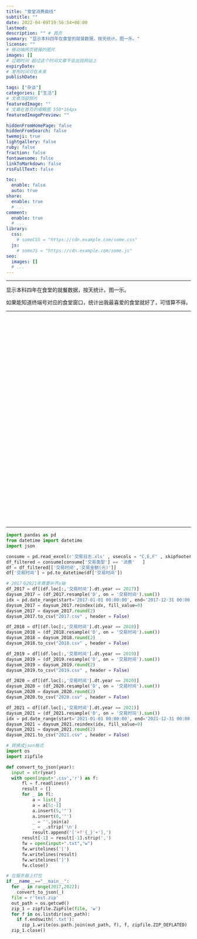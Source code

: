 ```yaml
---
title: "食堂消费曲线"
subtitle: ""
date: 2022-04-09T19:56:54+08:00
lastmod: 
description: "" # 首页
summary: "显示本科四年在食堂的就餐数据，按天统计。图一乐。"
license: ""
# 移动端网页链接的图片
images: []
# 过期时间 超过这个时间文章不会出现网站上
expiryDate: 
# 发布时间可在未来
publishDate: 

tags: ["杂谈"]
categories: ["生活"]
# 文章顶部照片
featuredImage: ""
# 文章在首页的缩略图 550*164px
featuredImagePreview: ""

hiddenFromHomePage: false
hiddenFromSearch: false
twemoji: true
lightgallery: false
ruby: false
fraction: false
fontawesome: false
linkToMarkdown: false
rssFullText: false

toc:
  enable: false
  auto: true
share:
  enable: true
  # ...
comment:
  enable: true
  # ...
library:
  css:
    # someCSS = "https://cdn.example.com/some.css"
  js:
    # someJS = "https://cdn.example.com/some.js"
seo:
  images: []
  # ...
---
```


---
显示本科四年在食堂的就餐数据，按天统计。图一乐。

如果能知道终端号对应的食堂窗口，统计出我最喜爱的食堂就好了，可惜算不得。

---
<div id="container" style='width: 100%; height: 35rem;'></div>
<script type="text/javascript" src="https://cdn.jsdelivr.net/npm/echarts@5.3.1/dist/echarts.min.js"></script>
<script type="text/javascript">
var dom = document.getElementById("container");
var app = {};
var option;
const d2017 = [["01-01",0.0],["01-02",0.0],["01-03",0.0],["01-04",0.0],["01-05",0.0],["01-06",0.0],["01-07",0.0],["01-08",0.0],["01-09",0.0],["01-10",0.0],["01-11",0.0],["01-12",0.0],["01-13",0.0],["01-14",0.0],["01-15",0.0],["01-16",0.0],["01-17",0.0],["01-18",0.0],["01-19",0.0],["01-20",0.0],["01-21",0.0],["01-22",0.0],["01-23",0.0],["01-24",0.0],["01-25",0.0],["01-26",0.0],["01-27",0.0],["01-28",0.0],["01-29",0.0],["01-30",0.0],["01-31",0.0],["02-01",0.0],["02-02",0.0],["02-03",0.0],["02-04",0.0],["02-05",0.0],["02-06",0.0],["02-07",0.0],["02-08",0.0],["02-09",0.0],["02-10",0.0],["02-11",0.0],["02-12",0.0],["02-13",0.0],["02-14",0.0],["02-15",0.0],["02-16",0.0],["02-17",0.0],["02-18",0.0],["02-19",0.0],["02-20",0.0],["02-21",0.0],["02-22",0.0],["02-23",0.0],["02-24",0.0],["02-25",0.0],["02-26",0.0],["02-27",0.0],["02-28",0.0],["03-01",0.0],["03-02",0.0],["03-03",0.0],["03-04",0.0],["03-05",0.0],["03-06",0.0],["03-07",0.0],["03-08",0.0],["03-09",0.0],["03-10",0.0],["03-11",0.0],["03-12",0.0],["03-13",0.0],["03-14",0.0],["03-15",0.0],["03-16",0.0],["03-17",0.0],["03-18",0.0],["03-19",0.0],["03-20",0.0],["03-21",0.0],["03-22",0.0],["03-23",0.0],["03-24",0.0],["03-25",0.0],["03-26",0.0],["03-27",0.0],["03-28",0.0],["03-29",0.0],["03-30",0.0],["03-31",0.0],["04-01",0.0],["04-02",0.0],["04-03",0.0],["04-04",0.0],["04-05",0.0],["04-06",0.0],["04-07",0.0],["04-08",0.0],["04-09",0.0],["04-10",0.0],["04-11",0.0],["04-12",0.0],["04-13",0.0],["04-14",0.0],["04-15",0.0],["04-16",0.0],["04-17",0.0],["04-18",0.0],["04-19",0.0],["04-20",0.0],["04-21",0.0],["04-22",0.0],["04-23",0.0],["04-24",0.0],["04-25",0.0],["04-26",0.0],["04-27",0.0],["04-28",0.0],["04-29",0.0],["04-30",0.0],["05-01",0.0],["05-02",0.0],["05-03",0.0],["05-04",0.0],["05-05",0.0],["05-06",0.0],["05-07",0.0],["05-08",0.0],["05-09",0.0],["05-10",0.0],["05-11",0.0],["05-12",0.0],["05-13",0.0],["05-14",0.0],["05-15",0.0],["05-16",0.0],["05-17",0.0],["05-18",0.0],["05-19",0.0],["05-20",0.0],["05-21",0.0],["05-22",0.0],["05-23",0.0],["05-24",0.0],["05-25",0.0],["05-26",0.0],["05-27",0.0],["05-28",0.0],["05-29",0.0],["05-30",0.0],["05-31",0.0],["06-01",0.0],["06-02",0.0],["06-03",0.0],["06-04",0.0],["06-05",0.0],["06-06",0.0],["06-07",0.0],["06-08",0.0],["06-09",0.0],["06-10",0.0],["06-11",0.0],["06-12",0.0],["06-13",0.0],["06-14",0.0],["06-15",0.0],["06-16",0.0],["06-17",0.0],["06-18",0.0],["06-19",0.0],["06-20",0.0],["06-21",0.0],["06-22",0.0],["06-23",0.0],["06-24",0.0],["06-25",0.0],["06-26",0.0],["06-27",0.0],["06-28",0.0],["06-29",0.0],["06-30",0.0],["07-01",0.0],["07-02",0.0],["07-03",0.0],["07-04",0.0],["07-05",0.0],["07-06",0.0],["07-07",0.0],["07-08",0.0],["07-09",0.0],["07-10",0.0],["07-11",0.0],["07-12",0.0],["07-13",0.0],["07-14",0.0],["07-15",0.0],["07-16",0.0],["07-17",0.0],["07-18",0.0],["07-19",0.0],["07-20",0.0],["07-21",0.0],["07-22",0.0],["07-23",0.0],["07-24",0.0],["07-25",0.0],["07-26",0.0],["07-27",0.0],["07-28",0.0],["07-29",0.0],["07-30",0.0],["07-31",0.0],["08-01",0.0],["08-02",0.0],["08-03",0.0],["08-04",0.0],["08-05",0.0],["08-06",0.0],["08-07",0.0],["08-08",0.0],["08-09",0.0],["08-10",0.0],["08-11",0.0],["08-12",0.0],["08-13",0.0],["08-14",0.0],["08-15",0.0],["08-16",0.0],["08-17",0.0],["08-18",0.0],["08-19",0.0],["08-20",0.0],["08-21",0.0],["08-22",0.0],["08-23",35.0],["08-24",22.39],["08-25",41.3],["08-26",28.75],["08-27",24.5],["08-28",25.1],["08-29",17.71],["08-30",63.41],["08-31",21.21],["09-01",23.57],["09-02",41.92],["09-03",21.11],["09-04",19.92],["09-05",23.87],["09-06",17.0],["09-07",22.47],["09-08",36.85],["09-09",20.88],["09-10",19.5],["09-11",21.47],["09-12",19.86],["09-13",12.5],["09-14",25.03],["09-15",113.35],["09-16",28.45],["09-17",34.39],["09-18",27.4],["09-19",19.1],["09-20",29.55],["09-21",19.1],["09-22",20.25],["09-23",49.05],["09-24",14.25],["09-25",26.6],["09-26",11.15],["09-27",23.0],["09-28",31.0],["09-29",12.15],["09-30",19.7],["10-01",24.9],["10-02",0.0],["10-03",0.0],["10-04",0.0],["10-05",0.0],["10-06",0.0],["10-07",202.95],["10-08",61.8],["10-09",22.4],["10-10",28.35],["10-11",36.3],["10-12",31.1],["10-13",44.55],["10-14",20.1],["10-15",5.35],["10-16",69.8],["10-17",19.2],["10-18",30.3],["10-19",31.35],["10-20",24.7],["10-21",38.28],["10-22",38.7],["10-23",14.6],["10-24",29.25],["10-25",52.3],["10-26",16.0],["10-27",21.7],["10-28",0.0],["10-29",0.0],["10-30",27.45],["10-31",28.1],["11-01",24.05],["11-02",22.5],["11-03",30.0],["11-04",0.0],["11-05",15.5],["11-06",6.0],["11-07",21.45],["11-08",19.8],["11-09",22.4],["11-10",23.8],["11-11",28.5],["11-12",21.3],["11-13",19.0],["11-14",25.95],["11-15",33.8],["11-16",24.45],["11-17",24.3],["11-18",12.25],["11-19",30.0],["11-20",19.25],["11-21",25.5],["11-22",21.2],["11-23",15.95],["11-24",32.4],["11-25",35.0],["11-26",23.05],["11-27",25.3],["11-28",28.9],["11-29",28.1],["11-30",31.2],["12-01",22.1],["12-02",37.2],["12-03",24.7],["12-04",22.2],["12-05",18.1],["12-06",35.14],["12-07",21.5],["12-08",19.7],["12-09",0.0],["12-10",0.0],["12-11",17.65],["12-12",24.45],["12-13",27.7],["12-14",18.7],["12-15",23.2],["12-16",70.82],["12-17",22.7],["12-18",15.3],["12-19",28.4],["12-20",29.6],["12-21",26.14],["12-22",65.42],["12-23",33.5],["12-24",29.25],["12-25",34.25],["12-26",22.5],["12-27",27.05],["12-28",26.1],["12-29",12.7],["12-30",32.1],["12-31",46.46]];
const d2018 = [["01-01",19.3],["01-02",41.6],["01-03",21.2],["01-04",23.8],["01-05",15.7],["01-06",10.15],["01-07",26.4],["01-08",38.0],["01-09",30.4],["01-10",10.35],["01-11",29.35],["01-12",30.0],["01-13",62.0],["01-14",30.0],["01-15",30.15],["01-16",0.0],["01-17",16.0],["01-18",19.75],["01-19",0.0],["01-20",0.0],["01-21",0.0],["01-22",0.0],["01-23",0.0],["01-24",0.0],["01-25",0.0],["01-26",0.0],["01-27",0.0],["01-28",0.0],["01-29",0.0],["01-30",0.0],["01-31",0.0],["02-01",0.0],["02-02",0.0],["02-03",0.0],["02-04",0.0],["02-05",0.0],["02-06",0.0],["02-07",0.0],["02-08",0.0],["02-09",0.0],["02-10",0.0],["02-11",0.0],["02-12",0.0],["02-13",0.0],["02-14",0.0],["02-15",0.0],["02-16",0.0],["02-17",0.0],["02-18",0.0],["02-19",0.0],["02-20",0.0],["02-21",0.0],["02-22",0.0],["02-23",0.0],["02-24",8.05],["02-25",0.0],["02-26",80.95],["02-27",19.4],["02-28",38.5],["03-01",25.2],["03-02",31.75],["03-03",19.5],["03-04",22.0],["03-05",22.55],["03-06",10.4],["03-07",19.05],["03-08",26.45],["03-09",29.8],["03-10",30.2],["03-11",26.3],["03-12",25.4],["03-13",16.7],["03-14",23.5],["03-15",19.7],["03-16",61.92],["03-17",13.6],["03-18",22.5],["03-19",26.05],["03-20",29.3],["03-21",32.1],["03-22",16.1],["03-23",24.2],["03-24",25.35],["03-25",32.95],["03-26",24.6],["03-27",51.05],["03-28",17.5],["03-29",23.2],["03-30",28.5],["03-31",11.0],["04-01",27.25],["04-02",22.3],["04-03",16.7],["04-04",20.6],["04-05",37.05],["04-06",8.0],["04-07",17.75],["04-08",46.5],["04-09",32.5],["04-10",27.8],["04-11",27.3],["04-12",2.7],["04-13",30.25],["04-14",31.55],["04-15",23.1],["04-16",26.0],["04-17",51.2],["04-18",26.9],["04-19",42.6],["04-20",19.5],["04-21",30.85],["04-22",30.6],["04-23",30.7],["04-24",20.4],["04-25",31.5],["04-26",19.8],["04-27",47.4],["04-28",20.8],["04-29",27.1],["04-30",0.0],["05-01",0.0],["05-02",0.0],["05-03",19.8],["05-04",9.0],["05-05",24.25],["05-06",32.5],["05-07",21.9],["05-08",34.35],["05-09",63.2],["05-10",24.8],["05-11",27.95],["05-12",34.0],["05-13",26.0],["05-14",17.7],["05-15",28.83],["05-16",49.4],["05-17",26.9],["05-18",36.8],["05-19",29.8],["05-20",15.95],["05-21",32.3],["05-22",30.5],["05-23",27.6],["05-24",37.7],["05-25",35.53],["05-26",68.1],["05-27",31.7],["05-28",28.7],["05-29",19.9],["05-30",24.05],["05-31",32.8],["06-01",26.4],["06-02",14.1],["06-03",19.65],["06-04",25.4],["06-05",27.55],["06-06",23.7],["06-07",18.35],["06-08",32.2],["06-09",31.0],["06-10",32.5],["06-11",26.0],["06-12",18.82],["06-13",26.7],["06-14",20.55],["06-15",26.05],["06-16",34.75],["06-17",34.02],["06-18",27.7],["06-19",33.7],["06-20",31.05],["06-21",16.69],["06-22",21.06],["06-23",21.5],["06-24",27.05],["06-25",29.4],["06-26",33.68],["06-27",29.97],["06-28",27.6],["06-29",20.59],["06-30",31.53],["07-01",33.1],["07-02",29.05],["07-03",27.9],["07-04",46.58],["07-05",24.77],["07-06",27.94],["07-07",21.92],["07-08",20.48],["07-09",22.25],["07-10",24.52],["07-11",21.55],["07-12",29.07],["07-13",32.26],["07-14",13.5],["07-15",13.55],["07-16",31.5],["07-17",33.7],["07-18",18.71],["07-19",20.4],["07-20",0.0],["07-21",0.0],["07-22",0.0],["07-23",0.0],["07-24",0.0],["07-25",0.0],["07-26",0.0],["07-27",0.0],["07-28",0.0],["07-29",0.0],["07-30",0.0],["07-31",0.0],["08-01",0.0],["08-02",0.0],["08-03",0.0],["08-04",0.0],["08-05",0.0],["08-06",0.0],["08-07",0.0],["08-08",0.0],["08-09",0.0],["08-10",0.0],["08-11",0.0],["08-12",0.0],["08-13",0.0],["08-14",0.0],["08-15",0.0],["08-16",0.0],["08-17",0.0],["08-18",0.0],["08-19",0.0],["08-20",0.0],["08-21",0.0],["08-22",0.0],["08-23",0.0],["08-24",0.0],["08-25",0.0],["08-26",0.0],["08-27",0.0],["08-28",0.0],["08-29",0.0],["08-30",22.45],["08-31",23.56],["09-01",26.07],["09-02",37.05],["09-03",26.45],["09-04",26.05],["09-05",19.95],["09-06",17.65],["09-07",20.55],["09-08",13.25],["09-09",22.58],["09-10",22.9],["09-11",17.34],["09-12",28.25],["09-13",92.2],["09-14",17.69],["09-15",0.0],["09-16",14.94],["09-17",31.7],["09-18",33.2],["09-19",21.1],["09-20",26.93],["09-21",13.2],["09-22",29.77],["09-23",6.2],["09-24",0.0],["09-25",23.43],["09-26",17.12],["09-27",27.2],["09-28",23.55],["09-29",20.0],["09-30",17.5],["10-01",29.3],["10-02",21.85],["10-03",31.8],["10-04",27.38],["10-05",24.25],["10-06",5.5],["10-07",6.0],["10-08",26.2],["10-09",24.4],["10-10",24.9],["10-11",25.3],["10-12",26.25],["10-13",24.3],["10-14",30.5],["10-15",23.45],["10-16",22.3],["10-17",38.1],["10-18",22.9],["10-19",19.7],["10-20",23.75],["10-21",27.0],["10-22",21.4],["10-23",22.0],["10-24",23.0],["10-25",27.45],["10-26",29.25],["10-27",24.75],["10-28",19.85],["10-29",20.5],["10-30",31.3],["10-31",29.3],["11-01",24.15],["11-02",21.0],["11-03",20.0],["11-04",20.9],["11-05",24.75],["11-06",26.55],["11-07",25.0],["11-08",30.95],["11-09",29.8],["11-10",31.5],["11-11",6.7],["11-12",30.0],["11-13",22.5],["11-14",28.35],["11-15",26.3],["11-16",32.35],["11-17",25.5],["11-18",28.75],["11-19",26.15],["11-20",23.65],["11-21",27.5],["11-22",26.2],["11-23",29.15],["11-24",18.0],["11-25",24.2],["11-26",27.5],["11-27",27.65],["11-28",30.65],["11-29",24.5],["11-30",20.0],["12-01",27.9],["12-02",34.9],["12-03",24.05],["12-04",27.5],["12-05",24.6],["12-06",44.45],["12-07",22.0],["12-08",8.7],["12-09",36.35],["12-10",19.0],["12-11",23.25],["12-12",27.0],["12-13",29.65],["12-14",26.0],["12-15",19.0],["12-16",18.95],["12-17",22.7],["12-18",35.65],["12-19",27.0],["12-20",20.5],["12-21",22.0],["12-22",20.5],["12-23",16.5],["12-24",22.95],["12-25",23.0],["12-26",24.0],["12-27",31.6],["12-28",27.25],["12-29",16.5],["12-30",25.0],["12-31",21.0]];
const d2019 = [["01-01",25.7],["01-02",27.2],["01-03",26.0],["01-04",20.5],["01-05",17.45],["01-06",21.0],["01-07",30.5],["01-08",23.85],["01-09",21.5],["01-10",22.0],["01-11",27.3],["01-12",24.0],["01-13",25.85],["01-14",17.5],["01-15",40.55],["01-16",20.5],["01-17",22.7],["01-18",15.45],["01-19",26.85],["01-20",0.0],["01-21",0.0],["01-22",0.0],["01-23",0.0],["01-24",0.0],["01-25",0.0],["01-26",0.0],["01-27",0.0],["01-28",0.0],["01-29",0.0],["01-30",0.0],["01-31",0.0],["02-01",0.0],["02-02",0.0],["02-03",0.0],["02-04",0.0],["02-05",0.0],["02-06",0.0],["02-07",0.0],["02-08",0.0],["02-09",0.0],["02-10",0.0],["02-11",0.0],["02-12",0.0],["02-13",0.0],["02-14",0.0],["02-15",0.0],["02-16",0.0],["02-17",0.0],["02-18",0.0],["02-19",0.0],["02-20",0.0],["02-21",0.0],["02-22",0.0],["02-23",0.0],["02-24",23.8],["02-25",21.5],["02-26",20.5],["02-27",25.3],["02-28",21.7],["03-01",15.0],["03-02",0.0],["03-03",0.0],["03-04",25.35],["03-05",23.0],["03-06",18.5],["03-07",13.5],["03-08",20.7],["03-09",13.5],["03-10",26.25],["03-11",25.5],["03-12",24.5],["03-13",21.4],["03-14",24.0],["03-15",27.2],["03-16",11.5],["03-17",0.0],["03-18",26.25],["03-19",15.1],["03-20",19.8],["03-21",36.9],["03-22",24.25],["03-23",28.8],["03-24",34.1],["03-25",31.2],["03-26",27.05],["03-27",24.7],["03-28",20.5],["03-29",29.5],["03-30",38.5],["03-31",13.5],["04-01",27.7],["04-02",24.3],["04-03",37.0],["04-04",24.05],["04-05",25.9],["04-06",7.8],["04-07",36.0],["04-08",25.5],["04-09",36.5],["04-10",34.6],["04-11",24.1],["04-12",23.1],["04-13",32.2],["04-14",31.6],["04-15",29.6],["04-16",30.1],["04-17",24.5],["04-18",31.1],["04-19",34.2],["04-20",28.45],["04-21",28.3],["04-22",33.6],["04-23",25.6],["04-24",25.7],["04-25",22.0],["04-26",31.55],["04-27",18.0],["04-28",27.3],["04-29",28.0],["04-30",0.0],["05-01",0.0],["05-02",15.1],["05-03",27.7],["05-04",4.5],["05-05",8.0],["05-06",24.0],["05-07",27.85],["05-08",30.5],["05-09",25.1],["05-10",27.45],["05-11",32.5],["05-12",26.9],["05-13",17.5],["05-14",32.1],["05-15",28.95],["05-16",20.7],["05-17",29.5],["05-18",29.3],["05-19",34.45],["05-20",27.0],["05-21",26.8],["05-22",28.7],["05-23",26.36],["05-24",31.56],["05-25",22.9],["05-26",32.1],["05-27",25.7],["05-28",27.3],["05-29",22.9],["05-30",24.85],["05-31",27.45],["06-01",14.9],["06-02",21.6],["06-03",22.15],["06-04",27.1],["06-05",15.9],["06-06",29.25],["06-07",22.1],["06-08",25.0],["06-09",23.25],["06-10",27.1],["06-11",21.07],["06-12",27.1],["06-13",25.8],["06-14",27.2],["06-15",28.94],["06-16",37.98],["06-17",17.15],["06-18",23.5],["06-19",28.57],["06-20",26.6],["06-21",16.6],["06-22",25.98],["06-23",36.16],["06-24",30.34],["06-25",30.33],["06-26",30.8],["06-27",30.37],["06-28",23.95],["06-29",22.86],["06-30",24.15],["07-01",27.35],["07-02",24.7],["07-03",24.3],["07-04",23.94],["07-05",64.53],["07-06",12.9],["07-07",14.1],["07-08",25.75],["07-09",27.4],["07-10",26.59],["07-11",26.59],["07-12",21.1],["07-13",27.47],["07-14",37.7],["07-15",25.81],["07-16",37.2],["07-17",24.03],["07-18",0.0],["07-19",29.95],["07-20",15.6],["07-21",24.14],["07-22",31.6],["07-23",3.5],["07-24",0.0],["07-25",0.0],["07-26",0.0],["07-27",0.0],["07-28",0.0],["07-29",0.0],["07-30",0.0],["07-31",0.0],["08-01",0.0],["08-02",38.47],["08-03",8.0],["08-04",36.7],["08-05",24.2],["08-06",31.49],["08-07",33.2],["08-08",27.0],["08-09",19.83],["08-10",18.15],["08-11",13.75],["08-12",5.0],["08-13",5.5],["08-14",27.97],["08-15",7.8],["08-16",3.5],["08-17",0.0],["08-18",22.65],["08-19",24.0],["08-20",7.6],["08-21",31.0],["08-22",20.5],["08-23",25.86],["08-24",28.34],["08-25",24.5],["08-26",32.35],["08-27",47.6],["08-28",25.15],["08-29",29.75],["08-30",30.79],["08-31",27.0],["09-01",13.65],["09-02",30.84],["09-03",24.05],["09-04",26.36],["09-05",24.81],["09-06",31.8],["09-07",13.15],["09-08",0.0],["09-09",30.4],["09-10",28.45],["09-11",20.0],["09-12",32.2],["09-13",17.7],["09-14",17.6],["09-15",17.1],["09-16",23.41],["09-17",31.75],["09-18",30.45],["09-19",30.65],["09-20",23.57],["09-21",1.5],["09-22",38.3],["09-23",35.4],["09-24",15.75],["09-25",30.0],["09-26",32.64],["09-27",21.83],["09-28",27.87],["09-29",43.6],["09-30",19.2],["10-01",0.0],["10-02",0.0],["10-03",25.1],["10-04",3.5],["10-05",24.6],["10-06",22.6],["10-07",23.7],["10-08",28.35],["10-09",19.0],["10-10",18.6],["10-11",65.1],["10-12",23.7],["10-13",35.1],["10-14",26.65],["10-15",22.1],["10-16",33.95],["10-17",24.1],["10-18",24.7],["10-19",27.9],["10-20",26.2],["10-21",30.45],["10-22",34.12],["10-23",24.1],["10-24",24.0],["10-25",29.15],["10-26",30.5],["10-27",33.95],["10-28",21.1],["10-29",35.5],["10-30",26.9],["10-31",3.0],["11-01",26.95],["11-02",24.1],["11-03",33.1],["11-04",15.2],["11-05",20.1],["11-06",23.1],["11-07",32.6],["11-08",29.8],["11-09",21.1],["11-10",26.15],["11-11",25.55],["11-12",35.1],["11-13",21.3],["11-14",27.0],["11-15",11.1],["11-16",4.5],["11-17",27.1],["11-18",32.0],["11-19",26.0],["11-20",29.05],["11-21",22.2],["11-22",17.95],["11-23",38.95],["11-24",16.3],["11-25",25.95],["11-26",27.4],["11-27",29.5],["11-28",17.0],["11-29",17.4],["11-30",29.8],["12-01",21.95],["12-02",29.6],["12-03",29.0],["12-04",33.0],["12-05",36.4],["12-06",21.55],["12-07",35.6],["12-08",28.3],["12-09",38.39],["12-10",36.6],["12-11",22.1],["12-12",27.55],["12-13",40.1],["12-14",24.1],["12-15",17.6],["12-16",29.0],["12-17",31.6],["12-18",32.5],["12-19",24.7],["12-20",32.95],["12-21",32.6],["12-22",22.7],["12-23",16.1],["12-24",24.8],["12-25",29.0],["12-26",26.0],["12-27",24.6],["12-28",27.6],["12-29",33.7],["12-30",36.0],["12-31",33.05]];
const d2020 = [["01-01",32.55],["01-02",25.6],["01-03",31.1],["01-04",29.47],["01-05",25.2],["01-06",31.9],["01-07",30.75],["01-08",0.0],["01-09",25.8],["01-10",27.35],["01-11",17.55],["01-12",14.25],["01-13",27.35],["01-14",39.06],["01-15",39.2],["01-16",0.0],["01-17",0.0],["01-18",0.0],["01-19",0.0],["01-20",0.0],["01-21",0.0],["01-22",0.0],["01-23",0.0],["01-24",0.0],["01-25",0.0],["01-26",0.0],["01-27",0.0],["01-28",0.0],["01-29",0.0],["01-30",0.0],["01-31",0.0],["02-01",0.0],["02-02",0.0],["02-03",0.0],["02-04",0.0],["02-05",0.0],["02-06",0.0],["02-07",0.0],["02-08",0.0],["02-09",0.0],["02-10",0.0],["02-11",0.0],["02-12",0.0],["02-13",0.0],["02-14",0.0],["02-15",0.0],["02-16",0.0],["02-17",0.0],["02-18",0.0],["02-19",0.0],["02-20",0.0],["02-21",0.0],["02-22",0.0],["02-23",0.0],["02-24",0.0],["02-25",0.0],["02-26",0.0],["02-27",0.0],["02-28",0.0],["02-29",0.0],["03-01",0.0],["03-02",0.0],["03-03",0.0],["03-04",0.0],["03-05",0.0],["03-06",0.0],["03-07",0.0],["03-08",0.0],["03-09",0.0],["03-10",0.0],["03-11",0.0],["03-12",0.0],["03-13",0.0],["03-14",0.0],["03-15",0.0],["03-16",0.0],["03-17",0.0],["03-18",0.0],["03-19",0.0],["03-20",0.0],["03-21",0.0],["03-22",0.0],["03-23",0.0],["03-24",0.0],["03-25",0.0],["03-26",0.0],["03-27",0.0],["03-28",0.0],["03-29",0.0],["03-30",0.0],["03-31",0.0],["04-01",0.0],["04-02",0.0],["04-03",0.0],["04-04",0.0],["04-05",0.0],["04-06",0.0],["04-07",0.0],["04-08",0.0],["04-09",0.0],["04-10",0.0],["04-11",0.0],["04-12",0.0],["04-13",0.0],["04-14",0.0],["04-15",0.0],["04-16",0.0],["04-17",0.0],["04-18",0.0],["04-19",0.0],["04-20",0.0],["04-21",0.0],["04-22",0.0],["04-23",0.0],["04-24",0.0],["04-25",0.0],["04-26",0.0],["04-27",0.0],["04-28",0.0],["04-29",0.0],["04-30",0.0],["05-01",0.0],["05-02",0.0],["05-03",0.0],["05-04",0.0],["05-05",0.0],["05-06",0.0],["05-07",0.0],["05-08",0.0],["05-09",0.0],["05-10",0.0],["05-11",0.0],["05-12",0.0],["05-13",0.0],["05-14",0.0],["05-15",0.0],["05-16",0.0],["05-17",0.0],["05-18",0.0],["05-19",0.0],["05-20",0.0],["05-21",0.0],["05-22",0.0],["05-23",0.0],["05-24",0.0],["05-25",0.0],["05-26",0.0],["05-27",0.0],["05-28",0.0],["05-29",0.0],["05-30",0.0],["05-31",0.0],["06-01",0.0],["06-02",0.0],["06-03",0.0],["06-04",0.0],["06-05",0.0],["06-06",0.0],["06-07",0.0],["06-08",0.0],["06-09",0.0],["06-10",0.0],["06-11",0.0],["06-12",0.0],["06-13",0.0],["06-14",0.0],["06-15",0.0],["06-16",0.0],["06-17",0.0],["06-18",0.0],["06-19",0.0],["06-20",0.0],["06-21",0.0],["06-22",0.0],["06-23",0.0],["06-24",0.0],["06-25",0.0],["06-26",0.0],["06-27",0.0],["06-28",0.0],["06-29",0.0],["06-30",0.0],["07-01",0.0],["07-02",0.0],["07-03",0.0],["07-04",0.0],["07-05",0.0],["07-06",0.0],["07-07",0.0],["07-08",0.0],["07-09",0.0],["07-10",0.0],["07-11",0.0],["07-12",0.0],["07-13",0.0],["07-14",0.0],["07-15",0.0],["07-16",0.0],["07-17",0.0],["07-18",0.0],["07-19",0.0],["07-20",0.0],["07-21",0.0],["07-22",0.0],["07-23",0.0],["07-24",0.0],["07-25",0.0],["07-26",0.0],["07-27",0.0],["07-28",0.0],["07-29",0.0],["07-30",0.0],["07-31",0.0],["08-01",0.0],["08-02",0.0],["08-03",0.0],["08-04",0.0],["08-05",0.0],["08-06",0.0],["08-07",0.0],["08-08",0.0],["08-09",0.0],["08-10",0.0],["08-11",0.0],["08-12",0.0],["08-13",14.81],["08-14",26.59],["08-15",14.05],["08-16",8.6],["08-17",3.0],["08-18",17.1],["08-19",22.67],["08-20",26.08],["08-21",20.4],["08-22",19.84],["08-23",25.75],["08-24",10.1],["08-25",25.97],["08-26",17.06],["08-27",20.6],["08-28",24.95],["08-29",23.2],["08-30",24.29],["08-31",28.65],["09-01",33.26],["09-02",21.15],["09-03",17.55],["09-04",22.1],["09-05",23.7],["09-06",25.38],["09-07",56.78],["09-08",22.64],["09-09",16.51],["09-10",23.89],["09-11",26.45],["09-12",27.0],["09-13",28.5],["09-14",28.84],["09-15",28.35],["09-16",34.03],["09-17",27.7],["09-18",22.79],["09-19",36.95],["09-20",30.3],["09-21",30.2],["09-22",24.43],["09-23",22.45],["09-24",22.7],["09-25",28.1],["09-26",35.8],["09-27",36.0],["09-28",20.0],["09-29",31.54],["09-30",26.6],["10-01",0.0],["10-02",0.0],["10-03",0.0],["10-04",30.45],["10-05",28.7],["10-06",25.2],["10-07",13.5],["10-08",26.5],["10-09",24.5],["10-10",24.65],["10-11",34.9],["10-12",33.6],["10-13",30.8],["10-14",21.75],["10-15",25.65],["10-16",28.55],["10-17",16.05],["10-18",20.5],["10-19",34.3],["10-20",30.5],["10-21",31.0],["10-22",22.65],["10-23",36.2],["10-24",28.1],["10-25",33.1],["10-26",29.5],["10-27",30.3],["10-28",18.95],["10-29",28.05],["10-30",25.05],["10-31",25.7],["11-01",42.95],["11-02",28.0],["11-03",34.15],["11-04",48.0],["11-05",31.0],["11-06",30.5],["11-07",28.45],["11-08",10.0],["11-09",24.2],["11-10",20.55],["11-11",27.9],["11-12",29.8],["11-13",5.0],["11-14",27.45],["11-15",4.0],["11-16",26.7],["11-17",26.45],["11-18",31.6],["11-19",23.8],["11-20",33.6],["11-21",29.85],["11-22",26.4],["11-23",30.0],["11-24",29.7],["11-25",33.35],["11-26",41.5],["11-27",29.6],["11-28",32.4],["11-29",30.4],["11-30",25.05],["12-01",29.2],["12-02",25.85],["12-03",30.05],["12-04",21.85],["12-05",22.65],["12-06",13.0],["12-07",23.35],["12-08",21.9],["12-09",28.6],["12-10",18.45],["12-11",29.6],["12-12",19.6],["12-13",25.2],["12-14",30.25],["12-15",29.9],["12-16",14.0],["12-17",26.85],["12-18",25.1],["12-19",23.35],["12-20",23.5],["12-21",30.65],["12-22",23.0],["12-23",18.6],["12-24",30.7],["12-25",25.35],["12-26",24.8],["12-27",25.5],["12-28",26.3],["12-29",30.4],["12-30",25.5],["12-31",13.3]];
const d2021 = [["01-01",22.15],["01-02",21.6],["01-03",23.0],["01-04",39.75],["01-05",30.75],["01-06",26.45],["01-07",28.6],["01-08",29.75],["01-09",25.15],["01-10",19.5],["01-11",32.65],["01-12",28.2],["01-13",24.4],["01-14",25.5],["01-15",21.95],["01-16",23.2],["01-17",21.6],["01-18",24.1],["01-19",25.25],["01-20",21.6],["01-21",23.15],["01-22",23.4],["01-23",25.6],["01-24",26.2],["01-25",16.55],["01-26",23.55],["01-27",28.5],["01-28",27.6],["01-29",23.85],["01-30",21.6],["01-31",31.9],["02-01",29.75],["02-02",20.0],["02-03",27.0],["02-04",19.0],["02-05",11.5],["02-06",0.0],["02-07",0.0],["02-08",0.0],["02-09",0.0],["02-10",0.0],["02-11",0.0],["02-12",0.0],["02-13",0.0],["02-14",0.0],["02-15",0.0],["02-16",0.0],["02-17",0.0],["02-18",0.0],["02-19",0.0],["02-20",13.25],["02-21",23.5],["02-22",27.5],["02-23",20.55],["02-24",25.25],["02-25",22.05],["02-26",25.05],["02-27",4.95],["02-28",16.55],["03-01",19.6],["03-02",24.55],["03-03",16.0],["03-04",21.45],["03-05",26.8],["03-06",18.5],["03-07",35.6],["03-08",25.5],["03-09",22.55],["03-10",22.1],["03-11",23.2],["03-12",24.4],["03-13",29.0],["03-14",14.15],["03-15",30.6],["03-16",28.0],["03-17",47.9],["03-18",25.55],["03-19",17.1],["03-20",20.0],["03-21",76.23],["03-22",23.75],["03-23",32.2],["03-24",27.6],["03-25",31.4],["03-26",30.8],["03-27",32.6],["03-28",36.5],["03-29",24.3],["03-30",34.7],["03-31",24.45],["04-01",33.5],["04-02",22.95],["04-03",21.0],["04-04",25.75],["04-05",21.6],["04-06",24.45],["04-07",24.6],["04-08",22.6],["04-09",12.5],["04-10",24.0],["04-11",34.95],["04-12",31.65],["04-13",27.5],["04-14",28.5],["04-15",26.9],["04-16",32.1],["04-17",30.6],["04-18",10.0],["04-19",41.5],["04-20",25.8],["04-21",30.5],["04-22",24.75],["04-23",19.95],["04-24",13.9],["04-25",31.55],["04-26",27.1],["04-27",25.2],["04-28",24.25],["04-29",32.4],["04-30",11.0],["05-01",26.15],["05-02",0.0],["05-03",0.0],["05-04",0.0],["05-05",0.0],["05-06",11.0],["05-07",23.65],["05-08",27.9],["05-09",13.0],["05-10",23.15],["05-11",28.1],["05-12",36.95],["05-13",22.4],["05-14",20.1],["05-15",29.6],["05-16",17.0],["05-17",1.6],["05-18",8.5],["05-19",10.0],["05-20",17.1],["05-21",0.0],["05-22",0.0],["05-23",0.0],["05-24",0.0],["05-25",0.0],["05-26",20.3],["05-27",0.0],["05-28",0.0],["05-29",0.0],["05-30",7.0],["05-31",0.0],["06-01",15.43],["06-02",23.5],["06-03",7.6],["06-04",39.3],["06-05",20.1],["06-06",16.31],["06-07",24.15],["06-08",27.6],["06-09",18.05],["06-10",4.8],["06-11",32.95],["06-12",11.1],["06-13",23.5],["06-14",0.0],["06-15",66.28],["06-16",14.5],["06-17",24.3],["06-18",32.28],["06-19",13.4],["06-20",23.0],["06-21",33.4],["06-22",27.1],["06-23",14.5],["06-24",0.0],["06-25",10.0],["06-26",10.0],["06-27",3.0],["06-28",29.47],["06-29",0.0],["06-30",0.0],["07-01",0.0],["07-02",0.0],["07-03",0.0],["07-04",0.0],["07-05",0.0],["07-06",0.0],["07-07",0.0],["07-08",0.0],["07-09",15.49],["07-10",7.4],["07-11",18.5],["07-12",45.19],["07-13",16.26],["07-14",76.23],["07-15",21.1],["07-16",33.3],["07-17",23.74],["07-18",5.5],["07-19",13.0],["07-20",31.5],["07-21",32.5],["07-22",25.6],["07-23",13.13],["07-24",70.55],["07-25",23.6],["07-26",13.0],["07-27",21.6],["07-28",21.11],["07-29",23.03],["07-30",14.6],["07-31",26.0],["08-01",25.1],["08-02",31.46],["08-03",18.62],["08-04",22.24],["08-05",34.96],["08-06",38.41],["08-07",22.05],["08-08",28.55],["08-09",10.0],["08-10",35.96],["08-11",23.77],["08-12",22.1],["08-13",22.53],["08-14",39.1],["08-15",22.21],["08-16",29.15],["08-17",26.43],["08-18",34.9],["08-19",12.1],["08-20",21.3],["08-21",19.68],["08-22",0.0],["08-23",0.0],["08-24",0.0],["08-25",0.0],["08-26",0.0],["08-27",10.95],["08-28",44.45],["08-29",16.5],["08-30",28.1],["08-31",27.25],["09-01",44.1],["09-02",12.73],["09-03",13.43],["09-04",32.1],["09-05",0.0],["09-06",0.0],["09-07",0.0],["09-08",0.0],["09-09",0.0],["09-10",0.0],["09-11",0.0],["09-12",0.0],["09-13",0.0],["09-14",0.0],["09-15",0.0],["09-16",0.0],["09-17",0.0],["09-18",0.0],["09-19",0.0],["09-20",0.0],["09-21",0.0],["09-22",0.0],["09-23",0.0],["09-24",0.0],["09-25",0.0],["09-26",0.0],["09-27",0.0],["09-28",0.0],["09-29",0.0],["09-30",0.0],["10-01",0.0],["10-02",0.0],["10-03",0.0],["10-04",0.0],["10-05",0.0],["10-06",0.0],["10-07",0.0],["10-08",0.0],["10-09",0.0],["10-10",0.0],["10-11",0.0],["10-12",0.0],["10-13",0.0],["10-14",0.0],["10-15",0.0],["10-16",0.0],["10-17",0.0],["10-18",0.0],["10-19",0.0],["10-20",0.0],["10-21",0.0],["10-22",0.0],["10-23",0.0],["10-24",0.0],["10-25",0.0],["10-26",0.0],["10-27",0.0],["10-28",0.0],["10-29",0.0],["10-30",0.0],["10-31",0.0],["11-01",0.0],["11-02",0.0],["11-03",0.0],["11-04",0.0],["11-05",0.0],["11-06",0.0],["11-07",0.0],["11-08",0.0],["11-09",0.0],["11-10",0.0],["11-11",0.0],["11-12",0.0],["11-13",0.0],["11-14",0.0],["11-15",0.0],["11-16",0.0],["11-17",0.0],["11-18",0.0],["11-19",0.0],["11-20",0.0],["11-21",0.0],["11-22",0.0],["11-23",0.0],["11-24",0.0],["11-25",0.0],["11-26",0.0],["11-27",0.0],["11-28",0.0],["11-29",0.0],["11-30",0.0],["12-01",0.0],["12-02",0.0],["12-03",0.0],["12-04",0.0],["12-05",0.0],["12-06",0.0],["12-07",0.0],["12-08",0.0],["12-09",0.0],["12-10",0.0],["12-11",0.0],["12-12",0.0],["12-13",0.0],["12-14",0.0],["12-15",0.0],["12-16",0.0],["12-17",0.0],["12-18",0.0],["12-19",0.0],["12-20",0.0],["12-21",0.0],["12-22",0.0],["12-23",0.0],["12-24",0.0],["12-25",0.0],["12-26",0.0],["12-27",0.0],["12-28",0.0],["12-29",0.0],["12-30",0.0],["12-31",0.0]];
const d2017dateList = d2017.map(function (item) {
  return item[0];
});
const d2017valueList = d2017.map(function (item) {
  return item[1];
});
const d2018dateList = d2018.map(function (item) {
  return item[0];
});
const d2018valueList = d2018.map(function (item) {
  return item[1];
});
const d2019dateList = d2019.map(function (item) {
  return item[0];
});
const d2019valueList = d2019.map(function (item) {
  return item[1];
});
const d2020dateList = d2020.map(function (item) {
  return item[0];
});
const d2020valueList = d2020.map(function (item) {
  return item[1];
});
const d2021dateList = d2021.map(function (item) {
  return item[0];
});
const d2021valueList = d2021.map(function (item) {
  return item[1];
});
option = {
  color: ['#80FFA5', '#00DDFF', '#37A2FF', '#FF0087', '#FFBF00'],
  //backgroundColor: 'transparent',
  title: {
    left: 'center',
    text: 'Daily Consumption in Canteen'
  },
  tooltip: {
    trigger: 'axis',
    axisPointer: {
      type: 'cross',
      label: {
        backgroundColor: '#6a7985'
      }
    }
  },
  legend: {
    top: "5%",
    left: 'center',
    data: ['2017', '2018', '2019', '2020', '2021']
  },
  toolbox: {
    orient: "vertical",
    feature: {
      dataZoom: {
        yAxisIndex: 'none'
      },
      dataView: { readOnly: false },
      magicType: { type: ['line', 'bar'] },
      restore: {},
      saveAsImage: {
        pixelRatio: 5,
        emphasis: {
          iconStyle: {
            textPosition: 'bottom'
          }
        }
      }
    }
  },
  grid: {
    left: '3%',
    right: '4%',
    bottom: '8%',
    containLabel: true
  },
  xAxis: [
    {
      type: 'category',
      boundaryGap: false,
      data: d2017dateList
    },
    {
      type: 'category',
      boundaryGap: false,
      data: d2020dateList
    }
  ],
  yAxis: [
    {
      type: 'value',
      // name: 'Amount /\n Yuan',
      nameLocation: 'end',
      nameTextStyle: {
        padding: [0, 4, 20, 4]
      },
      alignTicks: true,
      splitNumber: 6
    },
    {
      type: 'value',
      inverse: true,
      min: 0,
      max: 200,
      interval: 40,
      alignTicks: true
    }
  ],
  dataZoom: [
    {
      type: 'inside',
      start: 0,
      end: 30
    },
    {
      start: 0,
      end: 100,
      top: '92%'
    }
  ],
  series: [
    {
      name: '2017',
      type: 'line',
      stack: 'Total',
      smooth: true,
      lineStyle: {
        width: 0
      },
      showSymbol: false,
      areaStyle: {
        opacity: 0.8,
        color: new echarts.graphic.LinearGradient(0, 0, 0, 1, [
          {
            offset: 0,
            color: 'rgb(128, 255, 165)'
          },
          {
            offset: 1,
            color: 'rgb(1, 191, 236)'
          }
        ])
      },
      emphasis: {
        focus: 'series'
      },
      data: d2017valueList
    },
    {
      name: '2018',
      type: 'line',
      stack: 'Total',
      smooth: true,
      lineStyle: {
        width: 0
      },
      showSymbol: false,
      areaStyle: {
        opacity: 0.8,
        color: new echarts.graphic.LinearGradient(0, 0, 0, 1, [
          {
            offset: 0,
            color: 'rgb(0, 221, 255)'
          },
          {
            offset: 1,
            color: 'rgb(77, 119, 255)'
          }
        ])
      },
      emphasis: {
        focus: 'series'
      },
      data: d2018valueList
    },
    {
      name: '2019',
      type: 'line',
      stack: 'Total',
      smooth: true,
      lineStyle: {
        width: 0
      },
      showSymbol: false,
      areaStyle: {
        opacity: 0.8,
        color: new echarts.graphic.LinearGradient(0, 0, 0, 1, [
          {
            offset: 0,
            color: 'rgb(55, 162, 255)'
          },
          {
            offset: 1,
            color: 'rgb(116, 21, 219)'
          }
        ])
      },
      emphasis: {
        focus: 'series'
      },
      data: d2019valueList
    },
    {
      name: '2020',
      type: 'line',
      xAxisIndex: 1,
      yAxisIndex: 1,
      smooth: true,
      lineStyle: {
        width: 0
      },
      showSymbol: false,
      areaStyle: {
        opacity: 0.8,
        color: new echarts.graphic.LinearGradient(0, 0, 0, 1, [
          {
            offset: 0,
            color: 'rgb(255, 0, 135)'
          },
          {
            offset: 1,
            color: 'rgb(135, 0, 157)'
          }
        ])
      },
      emphasis: {
        focus: 'series'
      },
      data: d2020valueList
    },
    {
      name: '2021',
      type: 'line',
      stack: 'Total',
      smooth: true,
      lineStyle: {
        width: 0
      },
      showSymbol: false,
      label: {
        show: false,
        position: 'top'
      },
      areaStyle: {
        opacity: 0.8,
        color: new echarts.graphic.LinearGradient(0, 0, 0, 1, [
          {
            offset: 0,
            color: 'rgb(255, 191, 0)'
          },
          {
            offset: 1,
            color: 'rgb(224, 62, 76)'
          }
        ])
      },
      emphasis: {
        focus: 'series'
      },
      data: d2021valueList
    }
  ]
};
var myChart = echarts.init(dom, "dark" === document.body.getAttribute("theme") ? "dark" : "macarons");
if (option && typeof option === 'object') {
    myChart.setOption(option);
}
var Target = document.getElementsByClassName("menu-item theme-switch")[0];
Target.addEventListener('click', function(e) {
  if (e.target.className === 'menu-item theme-switch' ||e.target.className === 'fas fa-adjust fa-fw' ) {
    if (!e.defaultPrevented) {
          e.preventDefault();
        }
    // e.preventDefault();
    myChart.dispose();
    var themecolor = 'dark';
    themecolor = "dark" === document.body.getAttribute("theme") ? "macarons": "dark";
    myChart = echarts.init(document.getElementById('container'), themecolor);
    myChart.setOption(option);
  }
});
</script>

---

```python
import pandas as pd
from datetime import datetime
import json

consume = pd.read_excel(r'交易日志.xls' , usecols = "C,E,F" , skipfooter = 1 , date_parser = ['交易时间'])
df_filtered = consume[consume['交易类型'] == '消费'	]
df = df_filtered[['交易时间','交易金额(元)']]
df['交易时间'] = pd.to_datetime(df['交易时间'])

# 2017与2021年需要补齐x轴
df_2017 = df[(df.loc[:,'交易时间'].dt.year == 2017)]
daysum_2017 = (df_2017.resample('D', on = '交易时间').sum())
idx = pd.date_range(start='2017-01-01 00:00:00', end='2017-12-31 00:00:00', freq='D')
daysum_2017 = daysum_2017.reindex(idx, fill_value=0)
daysum_2017 = daysum_2017.round(2)
daysum_2017.to_csv("2017.csv" , header = False)

df_2018 = df[(df.loc[:,'交易时间'].dt.year == 2018)]
daysum_2018 = (df_2018.resample('D', on = '交易时间').sum())
daysum_2018 = daysum_2018.round(2)
daysum_2018.to_csv("2018.csv" , header = False)

df_2019 = df[(df.loc[:,'交易时间'].dt.year == 2019)]
daysum_2019 = (df_2019.resample('D', on = '交易时间').sum())
daysum_2019 = daysum_2019.round(2)
daysum_2019.to_csv("2019.csv" , header = False)

df_2020 = df[(df.loc[:,'交易时间'].dt.year == 2020)]
daysum_2020 = (df_2020.resample('D', on = '交易时间').sum())
daysum_2020 = daysum_2020.round(2)
daysum_2020.to_csv("2020.csv" , header = False)

df_2021 = df[(df.loc[:,'交易时间'].dt.year == 2021)]
daysum_2021 = (df_2021.resample('D', on = '交易时间').sum())
idx = pd.date_range(start='2021-01-01 00:00:00', end='2021-12-31 00:00:00', freq='D')
daysum_2021 = daysum_2021.reindex(idx, fill_value=0)
daysum_2021 = daysum_2021.round(2)
daysum_2021.to_csv("2021.csv" , header = False)

# 转换成json格式
import os
import zipfile

def convert_to_json(year):
  input = str(year)
  with open(input+'.csv','r') as f:
      fl = f.readlines()
      result = []
      for _ in fl:
          a = list(_)
          a = a[5:-1]
          a.insert(5,'"')
          a.insert(0,'"')
          _ = ''.join(a)
          _ = _.strip('\n')
          result.append('['+f'{_}'+'],')
      result[-1] = result[-1].strip(',')
      fw = open(input+".txt","w")
      fw.writelines('[')
      fw.writelines(result)
      fw.writelines(']')
      fw.close()

# 在服务器上打包
if __name__=="__main__":
  for _ in range(2017,2022):
    convert_to_json(_)
  file = r'test.zip'
  out_path = os.getcwd()
  zip_1 = zipfile.ZipFile(file, 'w')
  for f in os.listdir(out_path):
    if f.endswith('.txt'):
      zip_1.write(os.path.join(out_path, f), f, zipfile.ZIP_DEFLATED)
  zip_1.close()
```